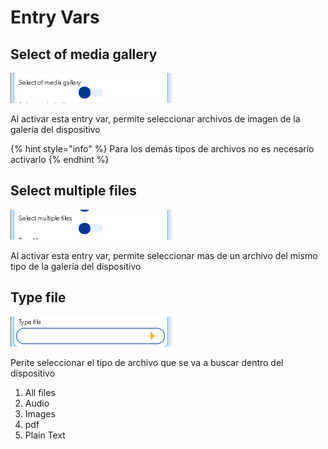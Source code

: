 # Entry Vars

## Select of media gallery

![](../../../../.gitbook/assets/image%20%28523%29.png)

Al activar esta entry var, permite seleccionar archivos de imagen de la galería del dispositivo

{% hint style="info" %}
Para los demás tipos de archivos no es necesario activarlo
{% endhint %}

## Select multiple files

![](../../../../.gitbook/assets/image%20%28528%29.png)

Al activar esta entry var, permite seleccionar mas de un archivo del mismo tipo de la galería del dispositivo

## Type file

![](../../../../.gitbook/assets/image%20%28530%29.png)

Perite seleccionar el tipo de archivo que se va a buscar dentro del dispositivo

1. All files
2. Audio
3. Images
4. pdf
5. Plain Text

